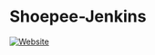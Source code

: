 # Shoepee-Jenkins
[![Website](https://img.shields.io/static/v1?label=Website&message=Shoepee&color=blue)](https://shoepee.vercel.app/)